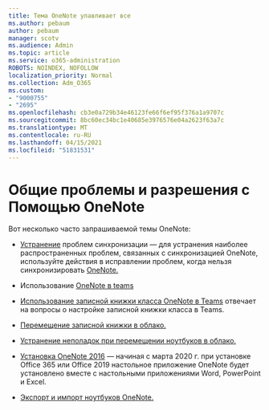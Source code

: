 ```yaml
---
title: Тема OneNote улавливает все
ms.author: pebaum
author: pebaum
manager: scotv
ms.audience: Admin
ms.topic: article
ms.service: o365-administration
ROBOTS: NOINDEX, NOFOLLOW
localization_priority: Normal
ms.collection: Adm_O365
ms.custom:
- "9000755"
- "2695"
ms.openlocfilehash: cb3e0a729b34e46123fe66f6ef95f376a1a9707c
ms.sourcegitcommit: 8bc60ec34bc1e40685e3976576e04a2623f63a7c
ms.translationtype: MT
ms.contentlocale: ru-RU
ms.lasthandoff: 04/15/2021
ms.locfileid: "51831531"
---
```

# <a name="common-issues-and-resolutions-with-onenote"></a>Общие проблемы и разрешения с Помощью OneNote

Вот несколько часто запрашиваемой темы OneNote:

- [Устранение](https://support.office.com/article/299495ef-66d1-448f-90c1-b785a6968d45) проблем синхронизации — для устранения наиболее распространенных проблем, связанных с синхронизацией OneNote, используйте действия в исправлении проблем, когда нельзя синхронизировать [OneNote.](https://support.office.com/article/Fix-issues-when-you-can-t-sync-OneNote-299495ef-66d1-448f-90c1-b785a6968d45)

- Использование [OneNote в teams](https://support.microsoft.com/office/0ec78cc3-ba3b-4279-a88e-aa40af9865c2) 

- [Использование записной книжки класса OneNote в Teams](https://support.office.com/article/bd77f11f-27cd-4d41-bfbd-2b11799f1440) отвечает на вопросы о настройке записной книжки класса в Teams.

- [Перемещение записной книжки в облако.](https://support.office.com/article/d5c28b91-7b9c-45be-8f0c-529bdbba019a)

- [Устранение неполадок при перемещении ноутбуков в облако.](https://support.office.com/article/70528107-11dc-4f3f-b695-b150059dfd78)

- [Установка OneNote 2016](https://support.office.com/article/c08068d8-b517-4464-9ff2-132cb9c45c08) — начиная с марта 2020 г. при установке Office 365 или Office 2019 настольное приложение OneNote будет установлено вместе с настольными приложениями Word, PowerPoint и Excel.

- [Экспорт и импорт ноутбуков OneNote.](https://support.office.com/article/a4b60da5-8f33-464e-b1ba-b95ce540f309)
